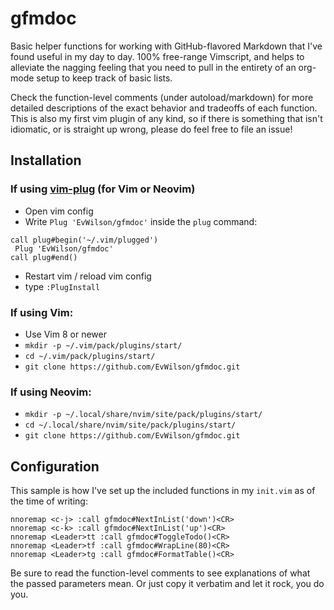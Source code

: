 # gfmdoc

Basic helper functions for working with GitHub-flavored Markdown that I've found
useful in my day to day. 100% free-range Vimscript, and helps to alleviate the
nagging feeling that you need to pull in the entirety of an org-mode setup to
keep track of basic lists.

Check the function-level comments (under autoload/markdown) for more detailed
descriptions of the exact behavior and tradeoffs of each function. This is also
my first vim plugin of any kind, so if there is something that isn't idiomatic,
or is straight up wrong, please do feel free to file an issue!

## Installation

### If using [**vim-plug**](https://github.com/junegunn/vim-plug) (for Vim or Neovim)
- Open vim config
- Write `Plug 'EvWilson/gfmdoc'` inside the `plug` command:
```vim
call plug#begin('~/.vim/plugged')
 Plug 'EvWilson/gfmdoc'
call plug#end()
```
- Restart vim / reload vim config
- type `:PlugInstall`

### If using **Vim**:
- Use Vim 8 or newer
- `mkdir -p ~/.vim/pack/plugins/start/`
- `cd ~/.vim/pack/plugins/start/`
- `git clone https://github.com/EvWilson/gfmdoc.git`

### If using **Neovim**:
- `mkdir -p ~/.local/share/nvim/site/pack/plugins/start/`
- `cd ~/.local/share/nvim/site/pack/plugins/start/`
- `git clone https://github.com/EvWilson/gfmdoc.git`

## Configuration

This sample is how I've set up the included functions in my `init.vim` as of the
time of writing:
```vim
nnoremap <c-j> :call gfmdoc#NextInList('down')<CR>
nnoremap <c-k> :call gfmdoc#NextInList('up')<CR>
nnoremap <Leader>tt :call gfmdoc#ToggleTodo()<CR>
nnoremap <Leader>tf :call gfmdoc#WrapLine(80)<CR>
nnoremap <Leader>tg :call gfmdoc#FormatTable()<CR>
```
Be sure to read the function-level comments to see explanations of what the
passed parameters mean. Or just copy it verbatim and let it rock, you do you.
